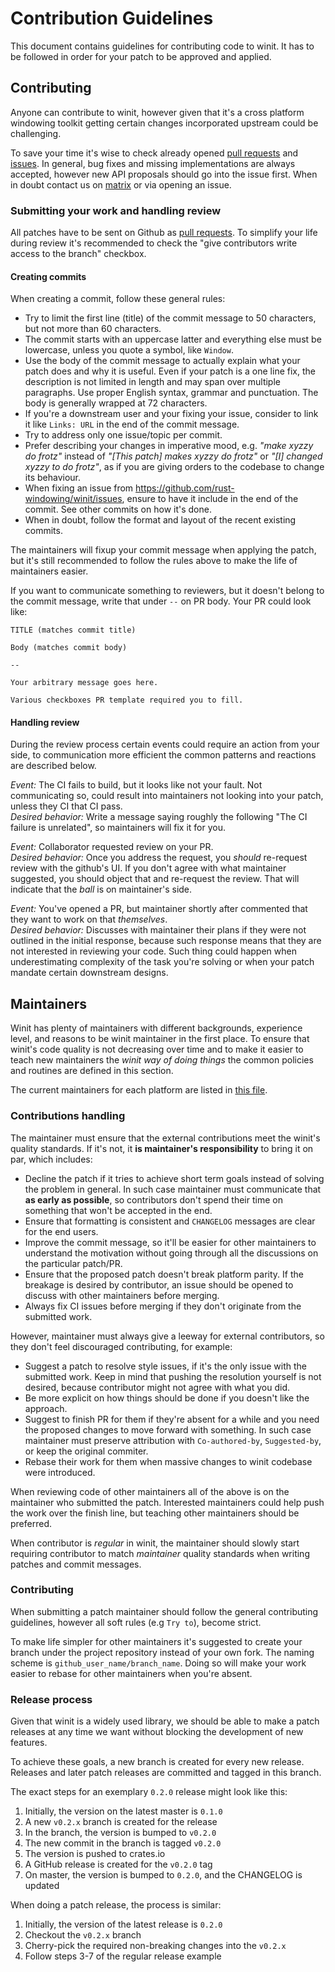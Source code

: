 # Contribution Guidelines

This document contains guidelines for contributing code to winit. It has to be
followed in order for your patch to be approved and applied.

## Contributing

Anyone can contribute to winit, however given that it's a cross platform
windowing toolkit getting certain changes incorporated upstream could be
challenging.

To save your time it's wise to check already opened [pull requests][prs] and
[issues][issues]. In general, bug fixes and missing implementations are always
accepted, however new API proposals should go into the issue first. When in
doubt contact us on [matrix][matrix] or via opening an issue.

### Submitting your work and handling review

All patches have to be sent on Github as [pull requests][prs]. To simplify your
life during review it's recommended to check the "give contributors write access
to the branch" checkbox.

#### Creating commits

When creating a commit, follow these general rules:
  - Try to limit the first line (title) of the commit message to 50 characters,
    but not more than 60 characters.
  - The commit starts with an uppercase latter and everything else must be
    lowercase, unless you quote a symbol, like `Window`.
  - Use the body of the commit message to actually explain what your patch does
    and why it is useful. Even if your patch is a one line fix, the description
    is not limited in length and may span over multiple paragraphs. Use proper
    English syntax, grammar and punctuation. The body is generally wrapped
    at 72 characters.
  - If you're a downstream user and your fixing your issue, consider to link it
    like `Links: URL` in the end of the commit message.
  - Try to address only one issue/topic per commit.
  - Prefer describing your changes in imperative mood, e.g. *"make xyzzy do
    frotz"* instead of *"[This patch] makes xyzzy do frotz"* or *"[I] changed
    xyzzy to do frotz"*, as if you are giving orders to the codebase to change
    its behaviour.
  - When fixing an issue from https://github.com/rust-windowing/winit/issues,
    ensure to have it include in the end of the commit. See other commits
    on how it's done.
  - When in doubt, follow the format and layout of the recent existing commits.

The maintainers will fixup your commit message when applying the patch, but it's
still recommended to follow the rules above to make the life of maintainers
easier.

If you want to communicate something to reviewers, but it doesn't belong to
the commit message, write that under `--` on PR body. Your PR could look like:

  ```
  TITLE (matches commit title)

  Body (matches commit body)

  --

  Your arbitrary message goes here.

  Various checkboxes PR template required you to fill.
  ```

#### Handling review

During the review process certain events could require an action from your side,
to communication more efficient the common patterns and reactions are described
below.

_Event:_ The CI fails to build, but it looks like not your fault. Not
communicating so, could result into maintainers not looking into your patch,
unless they CI that CI pass.\
_Desired behavior:_ Write a message saying roughly the following "The CI failure
is unrelated", so maintainers will fix it for you.

_Event:_ Collaborator requested review on your PR.\
_Desired behavior:_ Once you address the request, you _should_ re-request review
with the github's UI. If you don't agree with what maintainer suggested, you
should object that and re-request the review. That will indicate that the
_ball_ is on maintainer's side.

_Event:_ You've opened a PR, but maintainer shortly after commented that they
want to work on that _themselves_.\
_Desired behavior:_ Discusses with maintainer their plans if they were not
outlined in the initial response, because such response means that they
are not interested in reviewing your code. Such thing could happen when
underestimating complexity of the task you're solving or when your patch
mandate certain downstream designs.

[prs]: https://github.com/rust-windowing/winit/pulls
[issues]: https://github.com/rust-windowing/winit/issues
[matrix]: https://matrix.to/#/#rust-windowing:matrix.org

## Maintainers

Winit has plenty of maintainers with different backgrounds, experience level,
and reasons to be winit maintainer in the first place. To ensure that winit's
code quality is not decreasing over time and to make it easier to teach new
maintainers the _winit way of doing things_ the common policies and routines
are defined in this section.

The current maintainers for each platform are listed in [this file][CODEOWNERS].

### Contributions handling

The maintainer must ensure that the external contributions meet the winit's
quality standards. If it's not, it **is maintainer's responsibility** to bring
it on par, which includes:

  - Decline the patch if it tries to achieve short term goals instead of solving
    the problem in general. In such case maintainer must communicate that **as
    early as possible**, so contributors don't spend their time on something
    that won't be accepted in the end.
  - Ensure that formatting is consistent and `CHANGELOG` messages are clear
    for the end users.
  - Improve the commit message, so it'll be easier for other maintainers to
    understand the motivation without going through all the discussions on the
    particular patch/PR.
  - Ensure that the proposed patch doesn't break platform parity. If the
    breakage is desired by contributor, an issue should be opened to discuss
    with other maintainers before merging.
  - Always fix CI issues before merging if they don't originate from the
    submitted work.

However, maintainer must always give a leeway for external contributors, so they
don't feel discouraged contributing, for example:

  - Suggest a patch to resolve style issues, if it's the only issue with the
    submitted work. Keep in mind that pushing the resolution yourself is not
    desired, because contributor might not agree with what you did.
  - Be more explicit on how things should be done if you doesn't like the
    approach.
  - Suggest to finish PR for them if they're absent for a while and you need the
    proposed changes to move forward with something. In such case maintainer
    must preserve attribution with `Co-authored-by`, `Suggested-by`, or keep
    the original commiter.
  - Rebase their work for them when massive changes to winit codebase were
    introduced.

When reviewing code of other maintainers all of the above is on the maintainer
who submitted the patch. Interested maintainers could help push the work over
the finish line, but teaching other maintainers should be preferred.

When contributor is _regular_ in winit, the maintainer should slowly start
requiring contributor to match *maintainer* quality standards when writing
patches and commit messages.

### Contributing

When submitting a patch maintainer should follow the general contributing
guidelines, however all soft rules (e.g `Try to`), become strict.

To make life simpler for other maintainers it's suggested to create your branch
under the project repository instead of your own fork. The naming scheme is
`github_user_name/branch_name`. Doing so will make your work easier to rebase
for other maintainers when you're absent.

### Release process

Given that winit is a widely used library, we should be able to make a patch
releases at any time we want without blocking the development of new features.

To achieve these goals, a new branch is created for every new release. Releases
and later patch releases are committed and tagged in this branch.

The exact steps for an exemplary `0.2.0` release might look like this:
  1. Initially, the version on the latest master is `0.1.0`
  2. A new `v0.2.x` branch is created for the release
  3. In the branch, the version is bumped to `v0.2.0`
  4. The new commit in the branch is tagged `v0.2.0`
  5. The version is pushed to crates.io
  6. A GitHub release is created for the `v0.2.0` tag
  7. On master, the version is bumped to `0.2.0`, and the CHANGELOG is updated

When doing a patch release, the process is similar:
  1. Initially, the version of the latest release is `0.2.0`
  2. Checkout the `v0.2.x` branch
  3. Cherry-pick the required non-breaking changes into the `v0.2.x`
  4. Follow steps 3-7 of the regular release example

[CODEOWNERS]: .github/CODEOWNERS

